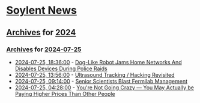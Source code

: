 # [Soylent News](../../../README.md)

## [Archives](../../index.md) for [2024](../index.md)

### [Archives](../../index.md) for [2024-07-25](index.md)

* [2024-07-25, 18:36:00](https://soylentnews.org/article.pl?sid=24/07/24/1238207&from=rss) - [Dog-Like Robot Jams Home Networks And Disables Devices During Police Raids](https://soylentnews.org/article.pl?sid=24/07/24/1238207&from=rss)
* [2024-07-25, 13:56:00](https://soylentnews.org/article.pl?sid=24/07/24/1227241&from=rss) - [Ultrasound Tracking / Hacking Revisited](https://soylentnews.org/article.pl?sid=24/07/24/1227241&from=rss)
* [2024-07-25, 09:14:00](https://soylentnews.org/article.pl?sid=24/07/24/1221223&from=rss) - [Senior Scientists Blast Fermilab Management](https://soylentnews.org/article.pl?sid=24/07/24/1221223&from=rss)
* [2024-07-25, 04:28:00](https://soylentnews.org/article.pl?sid=24/07/24/0240258&from=rss) - [You're Not Going Crazy — You May Actually be Paying Higher Prices Than Other People](https://soylentnews.org/article.pl?sid=24/07/24/0240258&from=rss)
